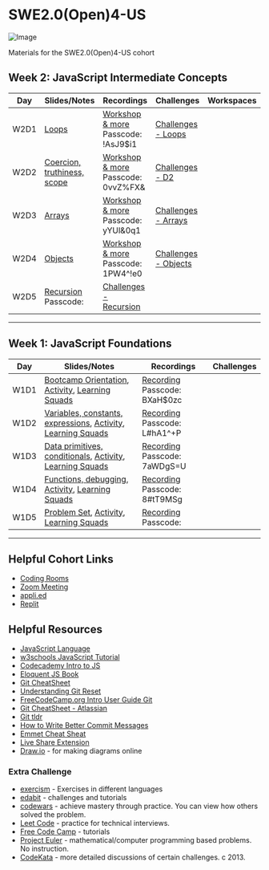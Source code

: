 # SWE2.0(Open)4-US

![Image](/images/banner.png "Multiverse banner")

Materials for the SWE2.0(Open)4-US cohort

## Week 2: JavaScript Intermediate Concepts

|Day|Slides/Notes|Recordings|Challenges|Workspaces|
|-----| ------------- |---------------------|----------|-------|
|W2D1|[Loops](/Users/lindaeng/Desktop/SWE-2.0-OPEN-4/02-Week2-DO-NOT-EDIT/1-loops)|[Workshop & more](https://multiverse-io.zoom.us/rec/share/mVRhf6u7H9JZ_G_NOiju0Hrm5W8hTmC-xySUvfaQVgikixiqhljUH7a9Gdsa-_32.Wk2myb6AENSAR4CM) Passcode: !AsJ9$i1  |[Challenges - Loops]()|
|W2D2|[Coercion, truthiness, scope](/Users/lindaeng/Desktop/SWE-2.0-OPEN-4/02-Week2-DO-NOT-EDIT/2-truthiness-and-scope)|[Workshop & more](https://multiverse-io.zoom.us/rec/share/xa0kHt5yhsRgoKcGQQsr6axeJs8Ma-Bu5HfRkjV0x7tShiFnrYOVKN6qA6At_C-q.dgKbZynujwYqPy3v) Passcode: 0vvZ%FX&|[Challenges - D2]()|
|W2D3|[Arrays](/Users/lindaeng/Desktop/SWE-2.0-OPEN-4/02-Week2-DO-NOT-EDIT/3-Arrays)|[Workshop & more](https://multiverse-io.zoom.us/rec/share/FHlx0-A0Rf7gzWjk3tMIhZTWcww20AVxQT3Du7yB-66LaWSYNrQ708M24O4gV7gl.GbyhcMGL6cenR27W) Passcode: yYUl&0q1 |[Challenges - Arrays]()|
|W2D4|[Objects](/Users/lindaeng/Desktop/SWE-2.0-OPEN-4/02-Week2-DO-NOT-EDIT/4-Objects)|[Workshop & more](https://multiverse-io.zoom.us/rec/share/2QggfxGQn8rJ821k3NiulwOdHjUHuStqb_LYAOwlDOKfpRRNNsOt1WI574NVVTI.wkf3Zh3vvn_TjSfI) Passcode: 1PW4^!e0|[Challenges - Objects]()|
|W2D5|[Recursion]() Passcode: |[Challenges - Recursion]()|
---

## Week 1: JavaScript Foundations

|Day|Slides/Notes|Recordings|Challenges|
|-----| ------------- |---------------------|----------|
|W1D1|[Bootcamp Orientation](), [Activity](), [Learning Squads]()| [Recording](https://multiverse-io.zoom.us/rec/share/67FLG1Bfrl-KpBt_NwIKYZkLkWQmJJkczLlv_yU3X2pdJXHrXZ3xKmzSwP7NwvbU.pI1O2wmgoHSRqA5V) Passcode: BXaH$0zc ||
|W1D2|[Variables, constants, expressions](01-Week1/2-variables-constants-expressions), [Activity](), [Learning Squads]()| [Recording](https://multiverse-io.zoom.us/rec/share/s1t2X2Fg9v3k3Bicd7bbF6wFV3oUwr6lyJpCnypjHnywjxWc4GyK03biLLRXiTkI.32_XauJLdXQ-pvx5) Passcode: L#hA1^+P ||
|W1D3|[Data primitives, conditionals](01-Week1-DO-NOT-EDIT/3-data-primitives-conditionals), [Activity](), [Learning Squads]()| [Recording](https://multiverse-io.zoom.us/rec/share/QL0zV8Etjcu3s455MVx4MUYaObUTIFz7HUlhM-U78XZS5y-2nTJIzV0CjnZrsh5-.kX-GrQzDvDuF24Ak) Passcode: 7aWDgS=U ||
|W1D4|[Functions, debugging](01-Week1-DO-NOT-EDIT/4-functions), [Activity](01-Week1-DO-NOT-EDIT/4-functions/functionPractice.js), [Learning Squads]()| [Recording](https://multiverse-io.zoom.us/rec/share/ZjmZQmqlhvHpMqPNQbPj_e3z3EZc4lwZRK48K3PxQqcWU5HjQZnqLy8Ou-UDQIE.XxdK-KFo_Z_eT5cG) Passcode: 8#tT9MSg ||
|W1D5|[Problem Set](), [Activity](), [Learning Squads]()| [Recording]() Passcode:  ||

---

## Helpful Cohort Links
* [Coding Rooms](https://app.codingrooms.com/app/)
* [Zoom Meeting]()
* [appli.ed](applied.multiverse.io)
* [Replit](https://replit.com/)

## Helpful Resources

* [JavaScript Language](https://developer.mozilla.org/en-US/docs/Web/JavaScript/Reference)
* [w3schools JavaScript Tutorial](https://www.w3schools.com/js/)
* [Codecademy Intro to JS](https://www.codecademy.com/learn/introduction-to-javascript)
* [Eloquent JS Book](https://eloquentjavascript.net/)
* [Git CheatSheet](https://education.github.com/git-cheat-sheet-education.pdf)
* [Understanding Git Reset](https://git-scm.com/book/en/v2/Git-Tools-Reset-Demystified)
* [FreeCodeCamp.org Intro User Guide Git](https://www.freecodecamp.org/news/git-and-github-for-beginners/)
* [Git CheatSheet - Atlassian](https://www.atlassian.com/git/tutorials/atlassian-git-cheatsheet)
* [Git tldr](https://tldr.ostera.io/git)
* [How to Write Better Commit Messages](https://www.freecodecamp.org/news/how-to-write-better-git-commit-messages/)
* [Emmet Cheat Sheat](https://docs.emmet.io/cheat-sheet/)
* [Live Share Extension](https://code.visualstudio.com/learn/collaboration/live-share)
* [Draw.io](https://app.diagrams.net/) - for making diagrams online

### Extra Challenge

* [exercism](https://exercism.org/) - Exercises in different languages
* [edabit](https://edabit.com) - challenges and tutorials
* [codewars](https://www.codewars.com/) - achieve mastery through practice. You can view how others solved the problem.
* [Leet Code](https://leetcode.com/) - practice for technical interviews.
* [Free Code Camp](https://www.freecodecamp.org/) - tutorials
* [Project Euler](https://projecteuler.net/) - mathematical/computer programming based problems. No instruction.
* [CodeKata](http://codekata.com/) - more detailed discussions of certain challenges. c 2013.
